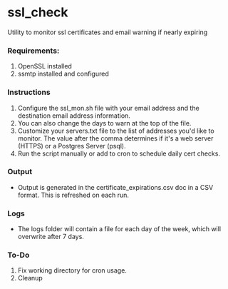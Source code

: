 # ssl_check
Utility to monitor ssl certificates and email warning if nearly expiring

### Requirements:
1. OpenSSL installed
2. ssmtp installed and configured

### Instructions
1. Configure the ssl_mon.sh file with your email address and the destination email address information.
2. You can also change the days to warn at the top of the file.
3. Customize your servers.txt file to the list of addresses you'd like to monitor. The value after the comma determines if it's a web server (HTTPS) or a Postgres Server (psql).
4. Run the script manually or add to cron to schedule daily cert checks.

### Output
- Output is generated in the certificate_expirations.csv doc in a CSV format.  This is refreshed on each run.

### Logs
- The logs folder will contain a file for each day of the week, which will overwrite after 7 days.

### To-Do
1. Fix working directory for cron usage.
2. Cleanup
